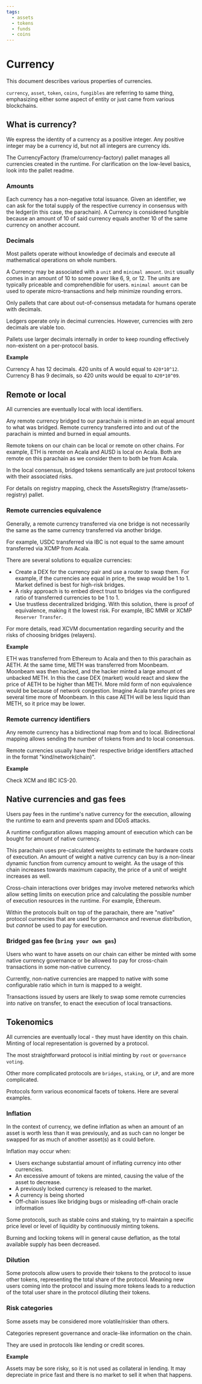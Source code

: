 ```yaml
---
tags:
  - assets
  - tokens
  - funds
  - coins
---
```


# Currency

This document describes various properties of currencies. 

`currency`, `asset`, `token`, `coins`, `fungibles` are referring to same thing, emphasizing either some aspect of entity or just came from various blockchains. 

## What is currency?

We express the identity of a currency as a positive integer. Any positive integer may be a currency id, but not all integers are currency ids.

The CurrencyFactory (frame/currency-factory) pallet manages all currencies created in the runtime. For clarification on the low-level basics, look into the pallet readme.


### Amounts

Each currency has a non-negative total issuance. Given an identifier, we can ask for the total supply of the respective currency in consensus with the ledger(in this case, the parachain). A Currency is considered fungible because an amount of 10 of said currency equals another 10 of the same currency on another account.

### Decimals

Most pallets operate without knowledge of decimals and execute all mathematical operations on whole numbers.

A Currency may be associated with a `unit` and `minimal amount`. `Unit` usually comes in an amount of 10 to some power like 6, 9, or 12. The units are typically priceable and comprehendible for users. `minimal amount` can be used to operate micro-transactions and help minimize rounding errors.  

Only pallets that care about out-of-consensus metadata for humans operate with decimals. 

Ledgers operate only in decimal currencies. However, currencies with zero decimals are viable too.

Pallets use larger decimals internally in order to keep rounding effectively non-existent on a per-protocol basis.

**Example**

Currency A has 12 decimals. 420 units of A would equal to `420*10^12`. Currency B has 9 decimals, so 420 units would be equal to `420*10^09`.

## Remote or local

All currencies are eventually local with local identifiers.

Any remote currency bridged to our parachain is minted in an equal amount to what was bridged.
Remote currency transferred into and out of the parachain is minted and burned in equal amounts.

Remote tokens on our chain can be local or remote on other chains. 
For example, ETH is remote on Acala and AUSD is local on Acala. Both are remote on this parachain as we consider them to both be from Acala. 

In the local consensus, bridged tokens semantically are just protocol tokens with their associated risks.

For details on registry mapping, check the AssetsRegistry (frame/assets-registry) pallet. 

### Remote currencies equivalence

Generally, a remote currency transferred via one bridge is not necessarily the same as the same currency transferred via another bridge.

For example, USDC transferred via IBC is not equal to the same amount transferred via XCMP from Acala.

There are several solutions to equalize currencies:

- Create a DEX for the currency pair and use a router to swap them. For example, if the currencies are equal in price, the swap would be 1 to 1. Market defined is best for high-risk bridges. 
- A risky approach is to embed direct trust to bridges via the configured ratio of transferred currencies to be 1 to 1.
- Use trustless decentralized bridging. With this solution, there is proof of equivalence, making it the lowest risk. For example, IBC MMR or XCMP `Reserver Transfer`.

For more details, read XCVM documentation regarding security and the risks of choosing bridges (relayers).

**Example**

ETH was transferred from Ethereum to Acala and then to this parachain as AETH. At the same time, METH was transferred from Moonbeam. Moonbeam was then hacked, and the hacker minted a large amount of unbacked METH.
In this the case DEX (market) would react and skew the price of AETH to be higher than METH.
More mild form of non equivalence would be because of network congestion.
Imagine Acala transfer prices are several time more of Moonbeam. In this case  AETH will be less liquid than METH, so it price may be lower.

### Remote currency identifiers

Any remote currency has a bidirectional map from and to local.
Bidirectional mapping allows sending the number of tokens from and to local consensus.

Remote currencies usually have their respective bridge identifiers attached in the format "kind/network(chain)". 

**Example**

Check XCM and IBC ICS-20.

## Native currencies and gas fees

Users pay fees in the runtime's native currency for the execution, allowing the runtime to earn and prevents spam and DDoS attacks.

A runtime configuration allows mapping amount of execution which can be bought for amount of native currency.

This parachain uses pre-calculated weights to estimate the hardware costs of execution. An amount of weight a native currency can buy is a non-linear dynamic function from currency amount to weight. As the usage of this chain increases towards maximum capacity, the price of a unit of weight increases as well. 

Cross-chain interactions over bridges may involve metered networks which allow setting limits on execution price and calculating the possible number of execution resources in the runtime. For example, Ethereum.


Within the protocols built on top of the parachain, there are "native" protocol currencies that are used for governance and revenue distribution, but _cannot_ be used to pay for execution.

### Bridged gas fee (`bring your own gas`)

Users who want to have assets on our chain can either be minted with some native currency governance or be allowed to pay for cross-chain transactions in some non-native currency.

Currently, non-native currencies are mapped to native with some configurable ratio which in turn is mapped to a weight.

Transactions issued by users are likely to swap some remote currencies into native on transfer, to enact the execution of local transactions. 

## Tokenomics

All currencies are eventually local - they must have identity on this chain.
Minting of local representation is governed by a protocol.

The most straightforward protocol is initial minting by `root` or `governance voting`.

Other more complicated protocols are `bridges`, `staking`, or `LP`, and are more complicated.

Protocols form various economical facets of tokens. 
Here are several examples.

### Inflation

In the context of currency, we define inflation as when an amount of an asset is worth less than it was previously, and as such can no longer be swapped for as much of another asset(s) as it could before.

Inflation may occur when:
- Users exchange substantial amount of inflating currency into other currencies.
- An excessive amount of tokens are minted, causing the value of the asset to decrease. 
- A previously locked currency is released to the market.
- A currency is being shorted 
- Off-chain issues like bridging bugs or misleading off-chain oracle information

Some protocols, such as stable coins and staking, try to maintain a specific price level or level of liquidity by continuously minting tokens.

Burning and locking tokens will in general cause deflation, as the total available supply has been decreased.

### Dilution

Some protocols allow users to provide their tokens to the protocol to issue other tokens, representing the total share of the protocol.
Meaning new users coming into the protocol and issuing more tokens leads to a reduction of the total user share in the protocol diluting their tokens.

### Risk categories

Some assets may be considered more volatile/riskier than others.

Categories represent governance and oracle-like information on the chain.

They are used in protocols like lending or credit scores.

**Example**

Assets may be sore risky, so it is not used as collateral in lending.
It may depreciate in price fast and there is no market to sell it when that happens.